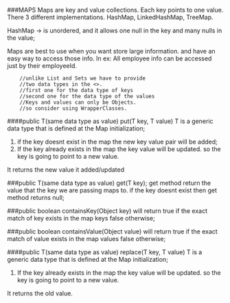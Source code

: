 ###MAPS
Maps are key and value collections. Each key points to one value.
There 3 different implementations. 
HashMap, LinkedHashMap, TreeMap.

HashMap -> is unordered, and it allows one null in the key
and many nulls in the value; 

Maps are best to use when you want store large information. 
and have an easy way to access those info. 
In ex: All employee info can be accessed just by their employeeId. 

        //unlike List and Sets we have to provide
        //two data types in the <>.
        //first one for the data type of keys
        //second one for the data type of the values
        //Keys and values can only be Objects. 
        //so consider using WrapperClasses.


####public T(same data type as value) put(T key, T value) 
T is a generic data type that is defined at the Map initialization;

1. if the key doesnt exist in the map the new key value pair will be 
added; 
2. If the key already exists in the map the key value will be updated.
so the key is going to point to a new value.

It returns the new value it added/updated

###public T(same data type as value) get(T key);
get method return the value that the key we are passing maps to. 
if the key doesnt exist then get method returns null;


###public boolean containsKey(Object key)
will return true if the exact match of key exists in the map keys
false otherwise;


###public boolean containsValue(Object value)
will return true if the exact match of value exists in the map values
false otherwise;


####public T(same data type as value) replace(T key, T value) 
T is a generic data type that is defined at the Map initialization;

1. If the key already exists in the map the key value will be updated.
so the key is going to point to a new value.

It returns the old value.
        
        